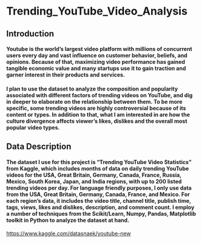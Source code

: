 # Trending_YouTube_Video_Analysis

## Introduction

#### Youtube is the world’s largest video platform with millions of concurrent users every day and vast influence on customer behavior, beliefs, and opinions. Because of that, maximizing video performance has gained tangible economic value and many startups use it to gain traction and garner interest in their products and services.
#### I plan to use the dataset to analyze the composition and popularity associated with different factors of trending videos on YouTube, and dig in deeper to elaborate on the relationship between them. To be more specific, some trending videos are highly controversial because of its content or types. In addition to that, what I am interested in are how the culture divergence affects viewer’s likes, dislikes and the overall most popular video types. 


## Data Description 
#### The dataset I use for this project is “Trending YouTube Video Statistics” from Kaggle, which includes months of data on daily trending YouTube videos for the USA, Great Britain, Germany, Canada, France, Russia, Mexico, South Korea, Japan, and India regions, with up to 200 listed trending videos per day. For language friendly purposes, I only use data from the USA, Great Britain, Germany, Canada, France, and Mexico.  For each region’s data, it includes the video title, channel title, publish time, tags, views, likes and dislikes, description, and comment count. I employ a number of techniques from the Scikit/Learn, Numpy, Pandas, Matplotlib toolkit in Python to analyze the dataset at hand.
https://www.kaggle.com/datasnaek/youtube-new
